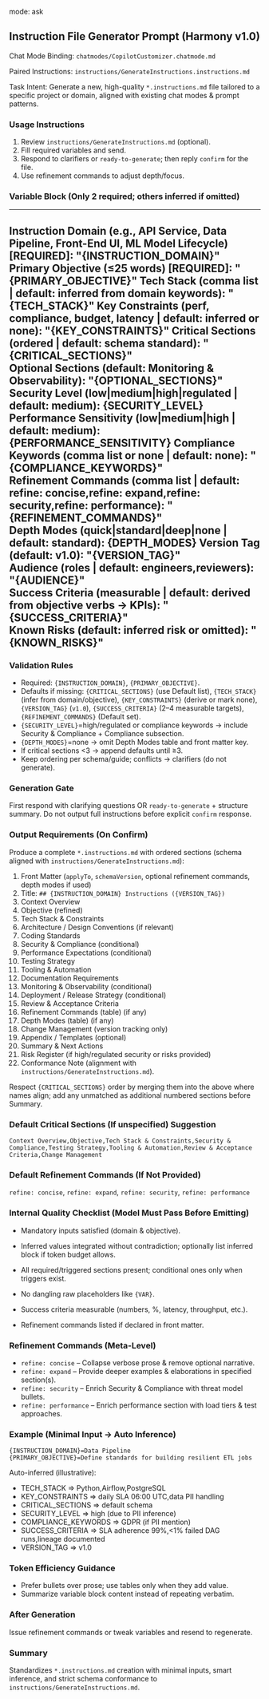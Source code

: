 mode: ask
## Instruction File Generator Prompt (Harmony v1.0)

Chat Mode Binding: `chatmodes/CopilotCustomizer.chatmode.md`

Paired Instructions: `instructions/GenerateInstructions.instructions.md`

Task Intent: Generate a new, high-quality `*.instructions.md` file tailored to a specific project or domain, aligned with existing chat modes & prompt patterns.

### Usage Instructions
1. Review `instructions/GenerateInstructions.md` (optional).
2. Fill required variables and send.
3. Respond to clarifiers or `ready-to-generate`; then reply `confirm` for the file.
4. Use refinement commands to adjust depth/focus.

### Variable Block (Only 2 required; others inferred if omitted)
---
Instruction Domain (e.g., API Service, Data Pipeline, Front-End UI, ML Model Lifecycle) [REQUIRED]: "{INSTRUCTION_DOMAIN}"
Primary Objective (≤25 words) [REQUIRED]: "{PRIMARY_OBJECTIVE}"
Tech Stack (comma list | default: inferred from domain keywords): "{TECH_STACK}"
Key Constraints (perf, compliance, budget, latency | default: inferred or none): "{KEY_CONSTRAINTS}"
Critical Sections (ordered | default: schema standard): "{CRITICAL_SECTIONS}"  
Optional Sections (default: Monitoring & Observability): "{OPTIONAL_SECTIONS}"  
Security Level (low|medium|high|regulated | default: medium): {SECURITY_LEVEL}
Performance Sensitivity (low|medium|high | default: medium): {PERFORMANCE_SENSITIVITY}
Compliance Keywords (comma list or none | default: none): "{COMPLIANCE_KEYWORDS}"  
Refinement Commands (comma list | default: refine: concise,refine: expand,refine: security,refine: performance): "{REFINEMENT_COMMANDS}"  
Depth Modes (quick|standard|deep|none | default: standard): {DEPTH_MODES}
Version Tag (default: v1.0): "{VERSION_TAG}"  
Audience (roles | default: engineers,reviewers): "{AUDIENCE}"  
Success Criteria (measurable | default: derived from objective verbs -> KPIs): "{SUCCESS_CRITERIA}"  
Known Risks (default: inferred risk or omitted): "{KNOWN_RISKS}"  
---

### Validation Rules
- Required: `{INSTRUCTION_DOMAIN}`, `{PRIMARY_OBJECTIVE}`.
- Defaults if missing: `{CRITICAL_SECTIONS}` (use Default list), `{TECH_STACK}` (infer from domain/objective), `{KEY_CONSTRAINTS}` (derive or mark none), `{VERSION_TAG}` (`v1.0`), `{SUCCESS_CRITERIA}` (2–4 measurable targets), `{REFINEMENT_COMMANDS}` (Default set).
- `{SECURITY_LEVEL}`=high/regulated or compliance keywords -> include Security & Compliance + Compliance subsection.
- `{DEPTH_MODES}`=none -> omit Depth Modes table and front matter key.
- If critical sections <3 -> append defaults until ≥3.
- Keep ordering per schema/guide; conflicts -> clarifiers (do not generate).

### Generation Gate
First respond with clarifying questions OR `ready-to-generate` + structure summary. Do not output full instructions before explicit `confirm` response.

### Output Requirements (On Confirm)
Produce a complete `*.instructions.md` with ordered sections (schema aligned with `instructions/GenerateInstructions.md`):
1. Front Matter (`applyTo`, `schemaVersion`, optional refinement commands, depth modes if used)
2. Title: `## {INSTRUCTION_DOMAIN} Instructions ({VERSION_TAG})`
3. Context Overview
4. Objective (refined)
5. Tech Stack & Constraints
6. Architecture / Design Conventions (if relevant)
7. Coding Standards
8. Security & Compliance (conditional)
9. Performance Expectations (conditional)
10. Testing Strategy
11. Tooling & Automation
12. Documentation Requirements
13. Monitoring & Observability (conditional)
14. Deployment / Release Strategy (conditional)
15. Review & Acceptance Criteria
16. Refinement Commands (table) (if any)
17. Depth Modes (table) (if any)
18. Change Management (version tracking only)
19. Appendix / Templates (optional)
20. Summary & Next Actions
21. Risk Register (if high/regulated security or risks provided)
22. Conformance Note (alignment with `instructions/GenerateInstructions.md`).

Respect `{CRITICAL_SECTIONS}` order by merging them into the above where names align; add any unmatched as additional numbered sections before Summary.

### Default Critical Sections (If unspecified) Suggestion
`Context Overview,Objective,Tech Stack & Constraints,Security & Compliance,Testing Strategy,Tooling & Automation,Review & Acceptance Criteria,Change Management`

### Default Refinement Commands (If Not Provided)
`refine: concise`, `refine: expand`, `refine: security`, `refine: performance`

### Internal Quality Checklist (Model Must Pass Before Emitting)
- Mandatory inputs satisfied (domain & objective).
- Inferred values integrated without contradiction; optionally list inferred block if token budget allows.
- All required/triggered sections present; conditional ones only when triggers exist.
- No dangling raw placeholders like `{VAR}`.
- Success criteria measurable (numbers, %, latency, throughput, etc.).
 
- Refinement commands listed if declared in front matter.

### Refinement Commands (Meta-Level)
- `refine: concise` – Collapse verbose prose & remove optional narrative.
- `refine: expand` – Provide deeper examples & elaborations in specified section(s).
- `refine: security` – Enrich Security & Compliance with threat model bullets.
- `refine: performance` – Enrich performance section with load tiers & test approaches.

### Example (Minimal Input -> Auto Inference)
```
{INSTRUCTION_DOMAIN}=Data Pipeline
{PRIMARY_OBJECTIVE}=Define standards for building resilient ETL jobs
```
Auto-inferred (illustrative):
- TECH_STACK => Python,Airflow,PostgreSQL
- KEY_CONSTRAINTS => daily SLA 06:00 UTC,data PII handling
- CRITICAL_SECTIONS => default schema
- SECURITY_LEVEL => high (due to PII inference)
- COMPLIANCE_KEYWORDS => GDPR (if PII mention)
- SUCCESS_CRITERIA => SLA adherence 99%,<1% failed DAG runs,lineage documented
- VERSION_TAG => v1.0

### Token Efficiency Guidance
- Prefer bullets over prose; use tables only when they add value.
- Summarize variable block content instead of repeating verbatim.

### After Generation
Issue refinement commands or tweak variables and resend to regenerate.

### Summary
Standardizes `*.instructions.md` creation with minimal inputs, smart inference, and strict schema conformance to `instructions/GenerateInstructions.md`.

